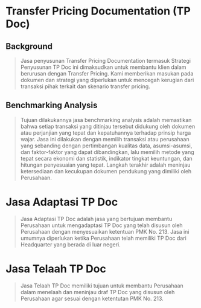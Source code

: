 # Transfer Pricing Documentation (TP Doc)
## Background
> Jasa penyusunan Transfer Pricing Documentation termasuk Strategi Penyusunan TP Doc ini dimaksudkan untuk membantu klien dalam berurusan dengan Transfer Pricing. Kami memberikan masukan pada dokumen dan strategi yang diperlukan untuk mencegah kerugian dari transaksi pihak terkait dan skenario transfer pricing.

## Benchmarking Analysis 
> Tujuan dilakukannya jasa benchmarking analysis adalah memastikan bahwa setiap transaksi yang ditinjau tersebut didukung oleh dokumen atau perjanjian yang tepat dan kepatuhannya terhadap prinsip harga wajar. Jasa ini dilakukan dengan memilih transaksi atau perusahaan yang sebanding dengan pertimbangan kualitas data, asumsi-asumsi, dan faktor-faktor yang dapat dibandingkan, lalu memilih metode yang tepat secara ekonomi dan statistik, indikator tingkat keuntungan, dan hitungan penyesuaian yang tepat. Langkah terakhir adalah meninjau ketersediaan dan kecukupan dokumen pendukung yang dimiliki oleh Perusahaan.
# Jasa Adaptasi TP Doc
> Jasa Adaptasi TP Doc adalah jasa yang bertujuan membantu Perusahaan untuk mengadaptasi TP Doc yang telah disusun oleh Perusahaan dengan menyesuaikan ketentuan PMK No. 213. Jasa ini umumnya diperlukan ketika Perusahaan telah memiliki TP Doc dari Headquarter yang berada di luar negeri.
# Jasa Telaah TP Doc
> Jasa Telaah TP Doc memiliki tujuan untuk membantu Perusahaan dalam menelaah dan meninjau draf TP Doc yang disusun oleh Perusahaan agar sesuai dengan ketentutan PMK No. 213.
